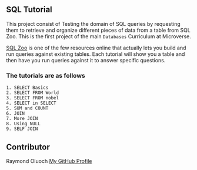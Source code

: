 ## SQL Tutorial

This project consist of Testing the domain of SQL queries by requesting them to retrieve and organize different pieces of data from a table from SQL Zoo. This is the first project of the main `Databases` Curriculum at Microverse.

[SQL Zoo](https://sqlzoo.net/wiki/SQL_Tutorial) is one of the few resources online that actually lets you build and run queries against existing tables. Each tutorial will show you a table and then have you run queries against it to answer specific questions. 

###  The tutorials are as follows
```
1. SELECT Basics
2. SELECT FROM World
3. SELECT FROM nobel
4. SELECT in SELECT
5. SUM and COUNT
6. JOIN
7. More JOIN
8. Using NULL
9. SELF JOIN
```

## Contributor

Raymond Oluoch [My GitHub Profile](https://github.com/rOluochKe)